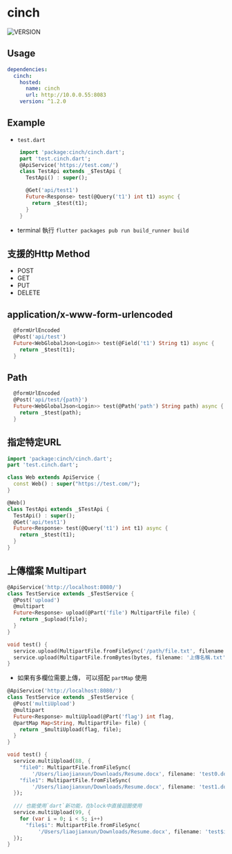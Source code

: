 # cinch

![VERSION](https://img.shields.io/badge/Version-1.2.0-blue.svg)

## Usage

```yaml
dependencies:
  cinch:
    hosted:
      name: cinch
      url: http://10.0.0.55:8083
    version: ^1.2.0
```

## Example

- `test.dart`

```dart
    import 'package:cinch/cinch.dart';
    part 'test.cinch.dart';
    @ApiService('https://test.com/')
    class TestApi extends _$TestApi {
      TestApi() : super();

      @Get('api/test1')
      Future<Response> test(@Query('t1') int t1) async {
        return _$test(t1);
      }
    }
```

- terminal 執行 `flutter packages pub run build_runner build`

## 支援的Http Method

- POST
- GET
- PUT
- DELETE

## application/x-www-form-urlencoded

```dart
  @formUrlEncoded
  @Post('api/test')
  Future<WebGlobalJson<Login>> test(@Field('t1') String t1) async {
    return _$test(t1);
  }
```

## Path

```dart
  @formUrlEncoded
  @Post('api/test/{path}')
  Future<WebGlobalJson<Login>> test(@Path('path') String path) async {
    return _$test(path);
  }
```

## 指定特定URL

```dart
import 'package:cinch/cinch.dart';
part 'test.cinch.dart';

class Web extends ApiService {
  const Web() : super("https://test.com/");
}

@Web()
class TestApi extends _$TestApi {
  TestApi() : super();
  @Get('api/test1')
  Future<Response> test(@Query('t1') int t1) async {
    return _$test(t1);
  }
}
```

## 上傳檔案 Multipart

```dart
@ApiService('http://localhost:8080/')
class TestService extends _$TestService {
  @Post('upload')
  @multipart
  Future<Response> upload(@Part('file') MultipartFile file) {
    return _$upload(file);
  }
}

void test() {
  service.upload(MultipartFile.fromFileSync('/path/file.txt', filename: '上傳名稱.txt'));
  service.upload(MultipartFile.fromBytes(bytes, filename: '上傳名稱.txt'));
}
```

- 如果有多欄位需要上傳， 可以搭配 `partMap` 使用

```dart
@ApiService('http://localhost:8080/')
class TestService extends _$TestService {
  @Post('multiUpload')
  @multipart
  Future<Response> multiUpload(@Part('flag') int flag,
  @partMap Map<String, MultipartFile> file) {
    return _$multiUpload(flag, file);
  }
}

void test() {
  service.multiUpload(88, {
    "file0": MultipartFile.fromFileSync(
        '/Users/liaojianxun/Downloads/Resume.docx', filename: 'test0.docx'),
    "file1": MultipartFile.fromFileSync(
        '/Users/liaojianxun/Downloads/Resume.docx', filename: 'test1.docx')
  });
  
  /// 也能使用`dart`新功能，在block中直接迴圈使用
  service.multiUpload(99, {
    for (var i = 0; i < 5; i++)
      "file$i": MultipartFile.fromFileSync(
          '/Users/liaojianxun/Downloads/Resume.docx', filename: 'test$i.docx'),
  });
}
```
